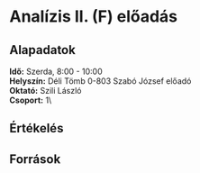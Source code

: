 # Analízis II. (F) előadás

## Alapadatok
**Idő:** Szerda, 8:00 - 10:00\
**Helyszín:** Déli Tömb 0-803 Szabó József előadó\
**Oktató:** Szili László\
**Csoport:** 1\

## Értékelés

## Források
